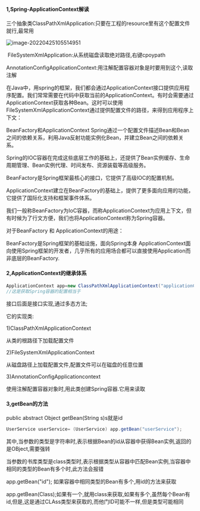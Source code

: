#### 1,Spring-ApplicationContext解读

三个抽象类ClassPathXmlApplication:只要在工程的resource里有这个配置文件就行,最常用

![image-20220425105514951](../../../blog/zheng-s/source/image/image-20220425105514951.png)

​       FileSystemXmlApplication:从系统磁盘读取绝对路径,右键cpoypath

   AnnotationConfigApplicationContext:用注解配置容器对象是时要用到这个,读取注解

在Java中，用spring的框架，我们都会通过ApplicationContext接口提供应用程序配置。我们常常需要在代码中获取当前的ApplicationContext。有时会需要通过ApplicationContext获取各种Bean。这时可以使用FileSystemXmlApplicationContext通过提供配置文件的路径，来得到应用程序上下文：







BeanFactory和ApplicationContext
Spring通过一个配置文件描述Bean和Bean之间的依赖关系，利用Java反射功能实例化Bean，并建立Bean之间的依赖关系。

Spring的IOC容器在完成这些底层工作的基础上，还提供了Bean实例缓存、生命周期管理、Bean实例代理、时间发布、资源装载等高级服务。

BeanFactory是Spring框架最核心的接口，它提供了高级IOC的配置机制。

ApplicationContext建立在BeanFactory的基础上，提供了更多面向应用的功能， 它提供了国际化支持和框架事件体系。

我们一般称BeanFactory为IoC容器，而称ApplicationContext为应用上下文，但有时候为了行文方便，我们也将ApplicationContext称为Spring容器。

对于BeanFactory 和 ApplicationContext的用途：

BeanFactory是Spring框架的基础设施，面向Spring本身
ApplicationContext面向使用Spring框架的开发者，几乎所有的应用场合都可以直接使用Application而非底层的BeanFactory.





#### 2,ApplicationContext的继承体系

```java
ApplicationContext app=new ClassPathXmlApplicationContext("applicationContext.xml");
//这是获取Spring容器的配置相当于
```

接口后面是接口实现,通过多态方法;

它的实现类:

1)ClassPathXmlApplicationContext

从类的根路径下加载配置文件

2)FileSystemXmlApplicationContext

从磁盘路径上加载配置文件,配置文件可以在磁盘的任意位置

3)AnnotationConfigApplicationcontext

使用注解配置容器对象时,用此类创建Spring容器.它用来读取

#### 3,getBean的方法

public abstract Object getBean(String s)s就是id

```java
UserService userService= (UserService) app.getBean("userService");
```

其中,当参数的类型是字符串时,表示根据Bean的id从容器中获得Bean实例,返回的是OBject,需要强转

当参数的书库类型是class类型时,表示根据类型从容器中匹配Bean实例,当容器中相同的类型的Bean有多个时,此方法会报错

app.getBean("id");   如果容器中相同类型的Bean有多个,用id的方法来获取

app.getBean(Class);如果有一个,就用class来获取,如果有多个,虽然每个Bean有id,但是,这是通过CLAss类型来获取的,而他门ID可能不一样,但是类型可能相同